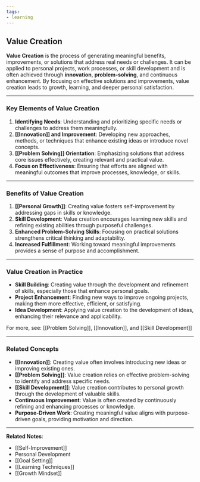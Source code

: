 ```yaml
---
tags:
- learning
---
```


## Value Creation

**Value Creation** is the process of generating meaningful benefits, improvements, or solutions that address real needs or challenges. It can be applied to personal projects, work processes, or skill development and is often achieved through **innovation**, **problem-solving**, and continuous enhancement. By focusing on effective solutions and improvements, value creation leads to growth, learning, and deeper personal satisfaction.

---

### Key Elements of Value Creation

1. **Identifying Needs**: Understanding and prioritizing specific needs or challenges to address them meaningfully.
2. **[[Innovation]] and Improvement**: Developing new approaches, methods, or techniques that enhance existing ideas or introduce novel concepts.
3. **[[Problem Solving]] Orientation**: Emphasizing solutions that address core issues effectively, creating relevant and practical value.
4. **Focus on Effectiveness**: Ensuring that efforts are aligned with meaningful outcomes that improve processes, knowledge, or skills.

---

### Benefits of Value Creation

1. **[[Personal Growth]]**: Creating value fosters self-improvement by addressing gaps in skills or knowledge.
2. **Skill Development**: Value creation encourages learning new skills and refining existing abilities through purposeful challenges.
3. **Enhanced Problem-Solving Skills**: Focusing on practical solutions strengthens critical thinking and adaptability.
4. **Increased Fulfillment**: Working toward meaningful improvements provides a sense of purpose and accomplishment.

---

### Value Creation in Practice

- **Skill Building**: Creating value through the development and refinement of skills, especially those that enhance personal goals.
- **Project Enhancement**: Finding new ways to improve ongoing projects, making them more effective, efficient, or satisfying.
- **Idea Development**: Applying value creation to the development of ideas, enhancing their relevance and applicability.

For more, see: [[Problem Solving]], [[Innovation]], and [[Skill Development]]

---

### Related Concepts

- **[[Innovation]]**: Creating value often involves introducing new ideas or improving existing ones.
- **[[Problem Solving]]**: Value creation relies on effective problem-solving to identify and address specific needs.
- **[[Skill Development]]**: Value creation contributes to personal growth through the development of valuable skills.
- **Continuous Improvement**: Value is often created by continuously refining and enhancing processes or knowledge.
- **Purpose-Driven Work**: Creating meaningful value aligns with purpose-driven goals, providing motivation and direction.

---

**Related Notes**:
- [[Self-Improvement]]
- Personal Development
- [[Goal Setting]]
- [[Learning Techniques]]
- [[Growth Mindset]]
